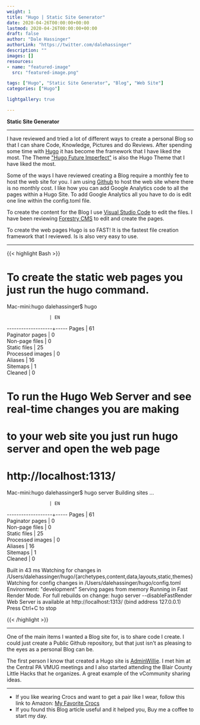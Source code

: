 ```yaml
---
weight: 1
title: "Hugo | Static Site Generator"
date: 2020-04-26T00:00:00+00:00
lastmod: 2020-04-26T00:00:00+00:00
draft: false
author: "Dale Hassinger"
authorLink: "https://twitter.com/dalehassinger"
description: ""
images: []
resources:
- name: "featured-image"
  src: "featured-image.png"

tags: ["Hugo", "Static Site Generator", "Blog", "Web Site"]
categories: ["Hugo"]

lightgallery: true

---
```


**Static Site Generator**

<!--more-->

---

I have reviewed and tried a lot of different ways to create a personal Blog so that I can share Code, Knowledge, Pictures and do Reviews. After spending some time with [Hugo](https://gohugo.io/) it has become the framework that I have liked the most.  The Theme ["Hugo Future Imperfect"](https://themes.gohugo.io/future-imperfect/) is also the Hugo Theme that I have liked the most.

Some of the ways I have reviewed creating a Blog require a monthly fee to host the web site for you. I am using [Github](https://github.com/) to host the web site where there is no monthly cost. I like how you can add Google Analytics code to all the pages within a Hugo Site. To add Google Analytics all you have to do is edit one line within the config.toml file.

To create the content for the Blog I use [Visual Studio Code](https://code.visualstudio.com/) to edit the files.  I have been reviewing [Forestry CMS](https://forestry.io/) to edit and create the pages.

To create the web pages Hugo is so FAST! It is the fastest file creation framework that I reviewed. Is is also very easy to use.

---

{{< highlight Bash >}}

# To create the static web pages you just run the hugo command.

Mac-mini:hugo dalehassinger$ hugo

                    | EN  
-------------------+-----
  Pages            | 61  
  Paginator pages  |  0  
  Non-page files   |  0  
  Static files     | 25  
  Processed images |  0  
  Aliases          | 16  
  Sitemaps         |  1  
  Cleaned          |  0  

# To run the Hugo Web Server and see real-time changes you are making
# to your web site you just run hugo server and open the web page
# http://localhost:1313/

Mac-mini:hugo dalehassinger$ hugo server
Building sites … 

                    | EN  
-------------------+-----
  Pages            | 61  
  Paginator pages  |  0  
  Non-page files   |  0  
  Static files     | 25  
  Processed images |  0  
  Aliases          | 16  
  Sitemaps         |  1  
  Cleaned          |  0  

Built in 43 ms
Watching for changes in /Users/dalehassinger/hugo/{archetypes,content,data,layouts,static,themes}
Watching for config changes in /Users/dalehassinger/hugo/config.toml
Environment: "development"
Serving pages from memory
Running in Fast Render Mode. For full rebuilds on change: hugo server --disableFastRender
Web Server is available at http://localhost:1313/ (bind address 127.0.0.1)
Press Ctrl+C to stop

{{< /highlight >}}

---

One of the main items I wanted a Blog site for, is to share code I create.  I could just create a Public Github repository, but that just isn't as pleasing to the eyes as a personal Blog can be.

The first person I know that created a Hugo site is [AdminWillie](https://adminwillie.github.io/). I met him at the Central PA VMUG meetings and I also started attending the Blair County Little Hacks that he organizes. A great example of the vCommunity sharing ideas.

---

* If you like wearing Crocs and want to get a pair like I wear, follow this link to Amazon:
<a target="_blank" href="https://www.amazon.com/dp/B001V7Z27W?psc=1&amp;ref=ppx_yo2ov_dt_b_product_details&_encoding=UTF8&tag=vcrocs-20&linkCode=ur2&linkId=fa4c787c9ab59a9b8a54b48c402b8517&camp=1789&creative=9325">My Favorite Crocs</a>  
* If you found this Blog article useful and it helped you, Buy me a coffee to start my day.  

<center>
<script type="text/javascript" src="https://cdnjs.buymeacoffee.com/1.0.0/button.prod.min.js" data-name="bmc-button" data-slug="dalehassinger" data-color="#FFDD00" data-emoji=""  data-font="Cookie" data-text="Buy me a coffee" data-outline-color="#000000" data-font-color="#000000" data-coffee-color="#ffffff" ></script>
</center>
